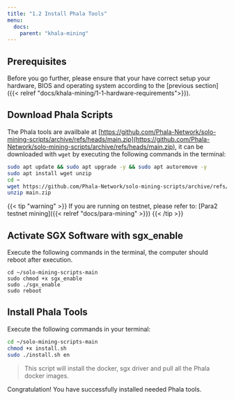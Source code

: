 ```yaml
---
title: "1.2 Install Phala Tools"
menu:
  docs:
    parent: "khala-mining"
---
```


## Prerequisites

Before you go further, please ensure that your have correct setup your hardware, BIOS and operating system according to the [previous section]({{< relref "docs/khala-mining/1-1-hardware-requirements">}}).

## Download Phala Scripts

The Phala tools are availbale at [https://github.com/Phala-Network/solo-mining-scripts/archive/refs/heads/main.zip](https://github.com/Phala-Network/solo-mining-scripts/archive/refs/heads/main.zip), it can be downloaded with `wget` by executing the following commands in the terminal:

```bash
sudo apt update && sudo apt upgrade -y && sudo apt autoremove -y
sudo apt install wget unzip
cd ~
wget https://github.com/Phala-Network/solo-mining-scripts/archive/refs/heads/main.zip
unzip main.zip
```

{{< tip "warning" >}}
If you are running on testnet, please refer to: [Para2 testnet mining]({{< relref "docs/para-mining" >}})
{{< /tip >}}

## Activate SGX Software with sgx_enable

Execute the following commands in the terminal, the computer should reboot after execution.

```shell
cd ~/solo-mining-scripts-main
sudo chmod +x sgx_enable
sudo ./sgx_enable
sudo reboot
```

## Install Phala Tools

Execute the following commands in your terminal:

```bash
cd ~/solo-mining-scripts-main
chmod +x install.sh
sudo ./install.sh en
```

> This script will install the docker, sgx driver and pull all the Phala docker images.

Congratulation! You have successfully installed needed Phala tools.
